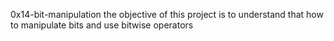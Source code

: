 0x14-bit-manipulation
the objective of this project is to understand that how to manipulate bits and use bitwise operators
